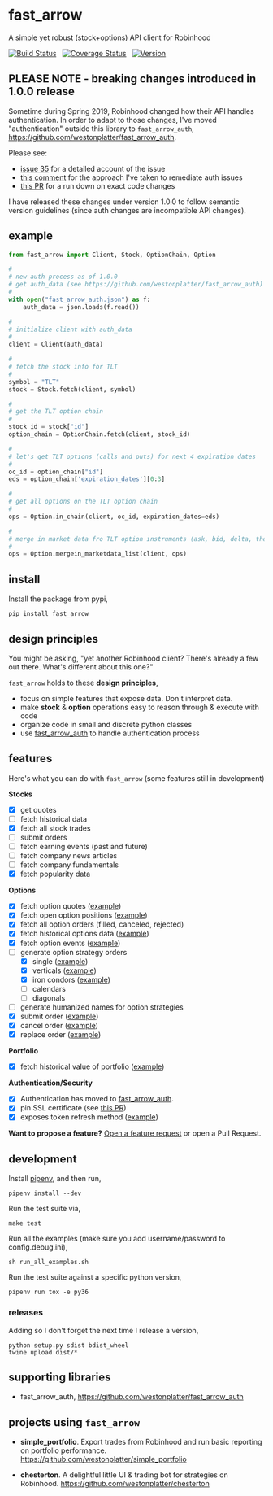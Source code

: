 # fast_arrow
A simple yet robust (stock+options) API client for Robinhood

[![Build Status](https://travis-ci.com/westonplatter/fast_arrow.svg?branch=master)](https://travis-ci.com/westonplatter/fast_arrow)
&nbsp;
[![Coverage
Status](https://coveralls.io/repos/github/westonplatter/fast_arrow/badge.svg?branch=master)](https://coveralls.io/github/westonplatter/fast_arrow?branch=master)
&nbsp;
[![Version](https://img.shields.io/pypi/v/fast_arrow.svg)](https://pypi.org/project/fast-arrow/)

## PLEASE NOTE - breaking changes introduced in 1.0.0 release

Sometime during Spring 2019, Robinhood changed how their API handles
authentication. In order to adapt to those changes, I've moved
"authentication" outside this library to `fast_arrow_auth`,
https://github.com/westonplatter/fast_arrow_auth.

Please see:
- [issue 35](https://github.com/westonplatter/fast_arrow/issues/85) for a
detailed account of the issue
- [this comment](https://github.com/westonplatter/fast_arrow/issues/85#issuecomment-513834267) for the approach I've taken to remediate auth issues
- [this PR](https://github.com/westonplatter/fast_arrow/pull/94) for a run down on exact code changes

I have released these changes under version 1.0.0 to follow semantic
version guidelines (since auth changes are incompatible API changes).

## example

```py
from fast_arrow import Client, Stock, OptionChain, Option

#
# new auth process as of 1.0.0
# get auth_data (see https://github.com/westonplatter/fast_arrow_auth)
#
with open("fast_arrow_auth.json") as f:
    auth_data = json.loads(f.read())

#
# initialize client with auth_data
#
client = Client(auth_data)

#
# fetch the stock info for TLT
#
symbol = "TLT"
stock = Stock.fetch(client, symbol)

#
# get the TLT option chain
#
stock_id = stock["id"]
option_chain = OptionChain.fetch(client, stock_id)

#
# let's get TLT options (calls and puts) for next 4 expiration dates
#
oc_id = option_chain["id"]
eds = option_chain['expiration_dates'][0:3]

#
# get all options on the TLT option chain
#
ops = Option.in_chain(client, oc_id, expiration_dates=eds)

#
# merge in market data fro TLT option instruments (ask, bid, delta, theta, etc)
#
ops = Option.mergein_marketdata_list(client, ops)
```

## install

Install the package from pypi,
```
pip install fast_arrow
```

## design principles

You might be asking, "yet another Robinhood client? There's already a few out
there. What's different about this one?"

`fast_arrow` holds to these __design principles__,  
- focus on simple features that expose data. Don't interpret data.  
- make __stock__ & __option__ operations easy to reason through & execute with code  
- organize code in small and discrete python classes  
- use [fast_arrow_auth](https://github.com/westonplatter/fast_arrow_auth) to handle authentication process

## features

Here's what you can do with `fast_arrow` (some features still in development)

**Stocks**
- [x] get quotes
- [ ] fetch historical data
- [x] fetch all stock trades
- [ ] submit orders
- [ ] fetch earning events (past and future)
- [ ] fetch company news articles
- [ ] fetch company fundamentals
- [x] fetch popularity data

**Options**
- [x] fetch option quotes ([example](examples/option_chain.py))
- [x] fetch open option positions ([example](examples/option_positions.py))
- [x] fetch all option orders (filled, canceled, rejected)
- [x] fetch historical options data ([example](examples/historical_option_data.py))
- [x] fetch option events ([example](examples/option_events.py))
- [ ] generate option strategy orders
  - [x] single ([example](examples/option_order_place_single.py))
  - [x] verticals ([example](examples/option_order_place_vertical.py))
  - [x] iron condors ([example](examples/option_order_place_iron_condor.py))
  - [ ] calendars
  - [ ] diagonals
- [ ] generate humanized names for option strategies
- [x] submit order ([example](examples/option_order_place_single.py))
- [x] cancel order ([example](examples/option_order_place_single.py))
- [x] replace order ([example](examples/option_order_replace.py))

**Portfolio**
- [x] fetch historical value of portfolio ([example](examples/portfolio_historicals.py))

**Authentication/Security**
- [x] Authentication has moved to [fast_arrow_auth](https://github.com/westonplatter/fast_arrow_auth).
- [x] pin SSL certificate (see [this PR](https://github.com/westonplatter/fast_arrow/pull/35))
- [x] exposes token refresh method ([example](examples/auth.py#L25))

__Want to propose a feature?__ [Open a feature request](https://github.com/westonplatter/fast_arrow/issues/new/choose) or open a Pull Request.


## development
Install [pipenv](https://github.com/pypa/pipenv), and then run,
```
pipenv install --dev
```

Run the test suite via,
```
make test
```

Run all the examples (make sure you add username/password to config.debug.ini),
```
sh run_all_examples.sh
```

Run the test suite against a specific python version,
```
pipenv run tox -e py36
```

### releases

Adding so I don't forget the next time I release a version,
```
python setup.py sdist bdist_wheel
twine upload dist/*
```

## supporting libraries
- fast_arrow_auth, https://github.com/westonplatter/fast_arrow_auth

## projects using `fast_arrow`
- **simple_portfolio**. Export trades from Robinhood and run basic reporting
on portfolio performance. https://github.com/westonplatter/simple_portfolio

- **chesterton**. A delightful little UI & trading bot for strategies on
Robinhood. https://github.com/westonplatter/chesterton
